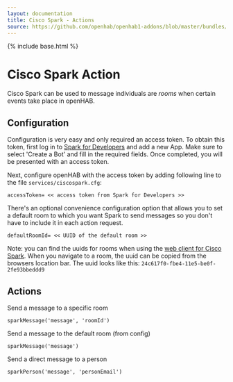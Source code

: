 ```yaml
---
layout: documentation
title: Cisco Spark - Actions
source: https://github.com/openhab/openhab1-addons/blob/master/bundles/action/org.openhab.action.ciscospark/README.md
---
```


<!-- Attention authors: Do not edit directly. Please add your changes to the appropriate source repository -->

{% include base.html %}

# Cisco Spark Action


Cisco Spark can be used to message individuals are _rooms_ when certain events take place in openHAB.


## Configuration

Configuration is very easy and only required an access token.  To obtain this token, first log in to [Spark for Developers](https://developer.ciscospark.com/add-app.html) and add a new App.  Make sure to select 'Create a Bot' and fill in the required fields. Once completed, you will be presented with an access token. 

Next, configure openHAB with the access token by adding following line to the file `services/ciscospark.cfg`:

    accessToken= << access token from Spark for Developers >>

There's an optional convenience configuration option that allows you to set a default room to which you want Spark to send messages so you don't have to include it in each action request.

    defaultRoomId= << UUID of the default room >>

Note: you can find the uuids for rooms when using the [web client for Cisco Spark](https://web.ciscospark.com).  When you navigate to a room, the uuid can be copied from the browsers location bar.  The uuid looks like this:
`24c617f0-fbe4-11e5-be0f-2fe93bbeddd9` 

## Actions

Send a message to a specific room

    sparkMessage('message', 'roomId') 

Send a message to the default room (from config)

    sparkMessage('message')

Send a direct message to a person

    sparkPerson('message', 'personEmail')

